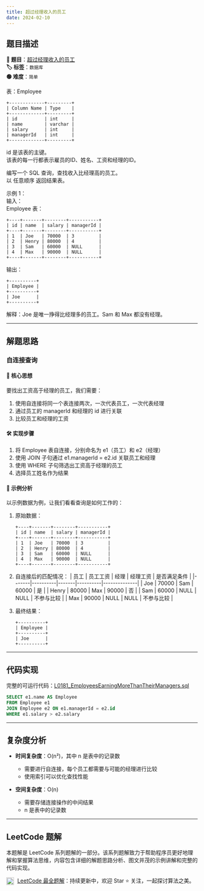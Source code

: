 ```yaml
---
title: 超过经理收入的员工
date: 2024-02-10
---
```


## 题目描述

**🔗 题目**：[超过经理收入的员工](https://leetcode.cn/problems/employees-earning-more-than-their-managers/)  
**🏷️ 标签**：`数据库`  
**🟢 难度**：`简单`  

表：Employee
```
+-------------+---------+
| Column Name | Type    |
+-------------+---------+
| id          | int     |
| name        | varchar |
| salary      | int     |
| managerId   | int     |
+-------------+---------+
```
id 是该表的主键。  
该表的每一行都表示雇员的ID、姓名、工资和经理的ID。  

编写一个 SQL 查询，查找收入比经理高的员工。  
以 任意顺序 返回结果表。  

示例 1：  
输入：  
Employee 表：
```
+----+-------+--------+-----------+
| id | name  | salary | managerId |
+----+-------+--------+-----------+
| 1  | Joe   | 70000  | 3         |
| 2  | Henry | 80000  | 4         |
| 3  | Sam   | 60000  | NULL      |
| 4  | Max   | 90000  | NULL      |
+----+-------+--------+-----------+
```
输出：
```
+----------+
| Employee |
+----------+
| Joe      |
+----------+
```
解释：Joe 是唯一挣得比经理多的员工。Sam 和 Max 都没有经理。

---

## 解题思路

### 自连接查询

#### 📝 核心思想
要找出工资高于经理的员工，我们需要：
1. 使用自连接将同一个表连接两次，一次代表员工，一次代表经理
2. 通过员工的 managerId 和经理的 id 进行关联
3. 比较员工和经理的工资

#### 🛠️ 实现步骤
1. 将 Employee 表自连接，分别命名为 e1（员工）和 e2（经理）
2. 使用 JOIN 子句通过 e1.managerId = e2.id 关联员工和经理
3. 使用 WHERE 子句筛选出工资高于经理的员工
4. 选择员工姓名作为结果

#### 🧩 示例分析
以示例数据为例，让我们看看查询是如何工作的：

1. 原始数据：
   ```
   +----+-------+--------+-----------+
   | id | name  | salary | managerId |
   +----+-------+--------+-----------+
   | 1  | Joe   | 70000  | 3         |
   | 2  | Henry | 80000  | 4         |
   | 3  | Sam   | 60000  | NULL      |
   | 4  | Max   | 90000  | NULL      |
   +----+-------+--------+-----------+
   ```

2. 自连接后的匹配情况：
   | 员工  | 员工工资 | 经理  | 经理工资 | 是否满足条件 |
   |-------|----------|-------|----------|--------------|
   | Joe   | 70000    | Sam   | 60000    | 是           |
   | Henry | 80000    | Max   | 90000    | 否           |
   | Sam   | 60000    | NULL  | NULL     | 不参与比较   |
   | Max   | 90000    | NULL  | NULL     | 不参与比较   |

3. 最终结果：
   ```
   +----------+
   | Employee |
   +----------+
   | Joe      |
   +----------+
   ```

---

## 代码实现

完整的可运行代码：[L0181_EmployeesEarningMoreThanTheirManagers.sql](../src/main/sql/L0181_EmployeesEarningMoreThanTheirManagers.sql)

```sql
SELECT e1.name AS Employee
FROM Employee e1
JOIN Employee e2 ON e1.managerId = e2.id
WHERE e1.salary > e2.salary
```

---

## 复杂度分析

- **时间复杂度**：O(n²)，其中 n 是表中的记录数
  - 需要进行自连接，每个员工都需要与可能的经理进行比较
  - 使用索引可以优化查找性能

- **空间复杂度**：O(n)
  - 需要存储连接操作的中间结果
  - n 是表中的记录数

---

## LeetCode 题解

本题解是 LeetCode 系列题解的一部分。该系列题解致力于帮助程序员更好地理解和掌握算法思维，内容包含详细的解题思路分析、图文并茂的示例讲解和完整的代码实现。

<img src="https://github.githubassets.com/images/modules/logos_page/GitHub-Mark.png" alt="GitHub" width="20" style="vertical-align: middle; margin-right: 5px"> [LeetCode 最全题解](https://github.com/LjyYano/LeetCode)：持续更新中，欢迎 Star ⭐️ 关注，一起探讨算法之美。 